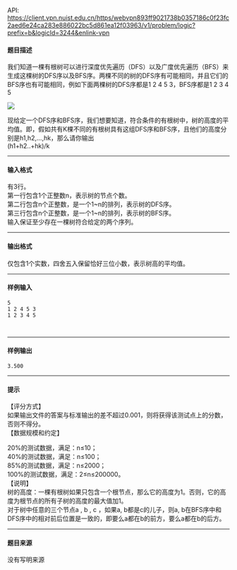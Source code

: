 API: https://client.vpn.nuist.edu.cn/https/webvpn893ff9021738b0357186c0f23fc2aed6e24ca283e886022bc5d861ea12f03963/v1/problem/logic?prefix=b&logicId=3244&enlink-vpn

#### 题目描述

我们知道一棵有根树可以进行深度优先遍历（DFS）以及广度优先遍历（BFS）来生成这棵树的DFS序以及BFS序。两棵不同的树的DFS序有可能相同，并且它们的BFS序也有可能相同，例如下面两棵树的DFS序都是1 2 4 5 3，BFS序都是1 2 3 4 5

![](../file/3244_0.png)

现给定一个DFS序和BFS序，我们想要知道，符合条件的有根树中，树的高度的平均值。即，假如共有K棵不同的有根树具有这组DFS序和BFS序，且他们的高度分别是h1,h2,...,hk，那么请你输出  
(h1+h2..+hk)/k

---

#### 输入格式

有3行。  
第一行包含1个正整数n，表示树的节点个数。  
第二行包含n个正整数，是一个1~n的排列，表示树的DFS序。  
第三行包含n个正整数，是一个1~n的排列，表示树的BFS序。  
输入保证至少存在一棵树符合给定的两个序列。

---

#### 输出格式

仅包含1个实数，四舍五入保留恰好三位小数，表示树高的平均值。

---

#### 样例输入
```
5 
1 2 4 5 3 
1 2 3 4 5

		
```

---

#### 样例输出
```
3.500
```

---

#### 提示

【评分方式】  
如果输出文件的答案与标准输出的差不超过0.001，则将获得该测试点上的分数，否则不得分。  
【数据规模和约定】  
  
20%的测试数据，满足：n≤10；  
40%的测试数据，满足：n≤100；  
85%的测试数据，满足：n≤2000；  
100%的测试数据，满足：2≤n≤200000。  
【说明】  
树的高度：一棵有根树如果只包含一个根节点，那么它的高度为1。否则，它的高度为根节点的所有子树的高度的最大值加1。  
对于树中任意的三个节点a , b , c ，如果a, b都是c的儿子，则a, b在BFS序中和DFS序中的相对前后位置是一致的，即要么a都在b的前方，要么a都在b的后方。

---

#### 题目来源

没有写明来源